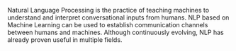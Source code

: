 Natural Language Processing is the practice of teaching machines to understand and interpret conversational inputs from humans. NLP based on Machine Learning can be used to establish communication channels between humans and machines. Although continuously evolving, NLP has already proven useful in multiple fields.
